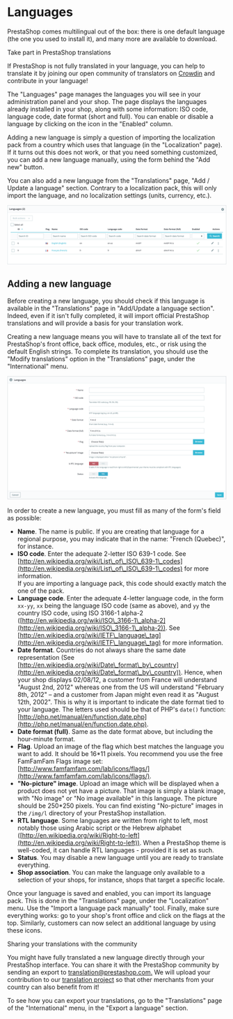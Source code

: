# Languages

PrestaShop comes multilingual out of the box: there is one default language (the one you used to install it), and many more are available to download.

Take part in PrestaShop translations

If PrestaShop is not fully translated in your language, you can help to translate it by joining our open community of translators on [Crowdin](https://crowdin.com/project/prestashop-official) and contribute in your language!

The "Languages" page manages the languages you will see in your administration panel and your shop. The page displays the languages already installed in your shop, along with some information: ISO code, language code, date format (short and full). You can enable or disable a language by clicking on the icon in the "Enabled" column.

Adding a new language is simply a question of importing the localization pack from a country which uses that language (in the "Localization" page). If it turns out this does not work, or that you need something customized, you can add a new language manually, using the form behind the "Add new" button.

You can also add a new language from the "Translations" page, "Add / Update a language" section. Contrary to a localization pack, this will only import the language, and no localization settings (units, currency, etc.).

![](<../../../../.gitbook/assets/64225603 (4) (4).png>)

## Adding a new language <a href="#languages-addinganewlanguage" id="languages-addinganewlanguage"></a>

Before creating a new language, you should check if this language is available in the "Translations" page in "Add/Update a language section". Indeed, even if it isn't fully completed, it will import official PrestaShop translations and will provide a basis for your translation work.

Creating a new language means you will have to translate all of the text for PrestaShop's front office, back office, modules, etc., or risk using the default English strings. To complete its translation, you should use the "Modify translations" option in the "Translations" page, under the "International" menu.

![](<../../../../.gitbook/assets/64225604 (4) (4) (2).png>)

In order to create a new language, you must fill as many of the form's field as possible:

* **Name**. The name is public. If you are creating that language for a regional purpose, you may indicate that in the name: "French (Quebec)", for instance.
* **ISO code**. Enter the adequate 2-letter ISO 639-1 code. See [http://en.wikipedia.org/wiki/List\_of\_ISO\_639-1\_codes](http://en.wikipedia.org/wiki/List\_of\_ISO\_639-1\_codes) for more information.\
  If you are importing a language pack, this code should exactly match the one of the pack.
* **Language code**. Enter the adequate 4-letter language code, in the form `xx-yy`, `xx` being the language ISO code (same as above), and `yy` the country ISO code, using ISO 3166-1 alpha-2 ([http://en.wikipedia.org/wiki/ISO\_3166-1\_alpha-2](http://en.wikipedia.org/wiki/ISO\_3166-1\_alpha-2)). See [http://en.wikipedia.org/wiki/IETF\_language\_tag](http://en.wikipedia.org/wiki/IETF\_language\_tag) for more information.
* **Date format**. Countries do not always share the same date representation (See [http://en.wikipedia.org/wiki/Date\_format\_by\_country](http://en.wikipedia.org/wiki/Date\_format\_by\_country)). Hence, when your shop displays 02/08/12, a customer from France will understand "August 2nd, 2012" whereas one from the US will understand "February 8th, 2012" – and a customer from Japan might even read it as "August 12th, 2002". This is why it is important to indicate the date format tied to your language. The letters used should be that of PHP's `date()` function: [http://php.net/manual/en/function.date.php](http://php.net/manual/en/function.date.php).
* **Date format (full)**. Same as the date format above, but including the hour-minute format.
* **Flag**. Upload an image of the flag which best matches the language you want to add. It should be 16\*11 pixels. You recommend you use the free FamFamFam Flags image set: [http://www.famfamfam.com/lab/icons/flags/](http://www.famfamfam.com/lab/icons/flags/).
* **"No-picture" image**. Upload an image which will be displayed when a product does not yet have a picture. That image is simply a blank image, with "No image" or "No image available" in this language. The picture should be 250\*250 pixels. You can find existing "No-picture" images in the `/img/l` directory of your PrestaShop installation.
* **RTL language**. Some languages are written from right to left, most notably those using Arabic script or the Hebrew alphabet ([http://en.wikipedia.org/wiki/Right-to-left](http://en.wikipedia.org/wiki/Right-to-left)). When a PrestaShop theme is well-coded, it can handle RTL languages - provided it is set as such.
* **Status**. You may disable a new language until you are ready to translate everything.
* **Shop association**. You can make the language only available to a selection of your shops, for instance, shops that target a specific locale.

Once your language is saved and enabled, you can import its language pack. This is done in the "Translations" page, under the "Localization" menu. Use the "Import a language pack manually" tool. Finally, make sure everything works: go to your shop's front office and click on the flags at the top. Similarly, customers can now select an additional language by using these icons.

Sharing your translations with the community

You might have fully translated a new language directly through your PrestaShop interface. You can share it with the PrestaShop community by sending an export to [translation@prestashop.com.](mailto:translation@prestashop.com.) We will upload your contribution to our [translation project](https://crowdin.com/project/prestashop-official) so that other merchants from your country can also benefit from it!

To see how you can export your translations, go to the "Translations" page of the "International" menu, in the "Export a language" section.

